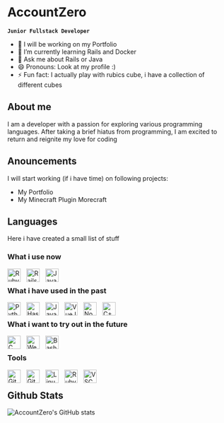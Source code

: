 # AccountZero
**`Junior Fullstack Developer`**

- 🔭 I will be working on my Portfolio 
- 🌱 I’m currently learning Rails and Docker
- 💬 Ask me about Rails or Java
- 😄 Pronouns: Look at my profile :)
- ⚡ Fun fact: I actually play with rubics cube, i have a collection of different cubes

## About me
I am a developer with a passion for exploring various programming languages. After taking a brief hiatus from programming, I am excited to return and reignite my love for coding

## Anouncements
I will start working (if i have time) on following projects:
- My Portfolio
- My Minecraft Plugin Morecraft

## Languages
Here i have created a small list of stuff

### What i use now
<img align="left" alt="Ruby" width="30px" style="padding-right:10px;" src="https://cdn.jsdelivr.net/gh/devicons/devicon@latest/icons/ruby/ruby-original.svg" />
<img align="left" alt="Rails" width="30px" style="padding-right:10px;" src="https://cdn.jsdelivr.net/gh/devicons/devicon@latest/icons/rails/rails-plain.svg" />
<img align="left" alt="Java" width="30px" style="padding-right:10px;" src="https://cdn.jsdelivr.net/gh/devicons/devicon/icons/java/java-original.svg"/>
<br />

### What i have used in the past
<img align="left" alt="Python" width="30px" style="padding-right:10px;" src="https://cdn.jsdelivr.net/gh/devicons/devicon/icons/python/python-plain.svg" />
<img align="left" alt="Haskell" width="30px" style="padding-right:10px;" src="https://cdn.jsdelivr.net/gh/devicons/devicon@latest/icons/haskell/haskell-original.svg" />
<img align="left" alt="JavaScript" width="30px" style="padding-right:10px;" src="https://cdn.jsdelivr.net/gh/devicons/devicon/icons/javascript/javascript-plain.svg" />
<img align="left" alt="VueJS" width="30px" style="padding-right:10px;" src="https://cdn.jsdelivr.net/gh/devicons/devicon@latest/icons/vuejs/vuejs-original.svg" />
<img align="left" alt="NodeJS" width="30px" style="padding-right:10px;" src="https://cdn.jsdelivr.net/gh/devicons/devicon/icons/nodejs/nodejs-original.svg" />
<img align="left" alt="C++" width="30px" style="padding-right:10px;" src="https://cdn.jsdelivr.net/gh/devicons/devicon@latest/icons/cplusplus/cplusplus-original.svg" />
<br />

### What i want to try out in the future
<img align="left" alt="C" width="30px" style="padding-right:10px;" src="https://cdn.jsdelivr.net/gh/devicons/devicon@latest/icons/c/c-original.svg" />
<img align="left" alt="Web Assembly" width="30px" style="padding-right:10px;" src="https://cdn.jsdelivr.net/gh/devicons/devicon@latest/icons/wasm/wasm-original.svg" />
<img align="left" alt="Bash" width="30px" style="padding-right:10px;" src="https://cdn.jsdelivr.net/gh/devicons/devicon/icons/bash/bash-original.svg" />
<br />

### Tools
<img align="left" alt="GitHub" width="30px" style="padding-right:10px;" src="https://cdn.jsdelivr.net/gh/devicons/devicon/icons/github/github-original.svg" />
<img align="left" alt="Git" width="30px" style="padding-right:10px;" src="https://cdn.jsdelivr.net/gh/devicons/devicon/icons/git/git-original.svg" />
<img align="left" alt="Linux" width="30px" style="padding-right:10px;" src="https://cdn.jsdelivr.net/gh/devicons/devicon/icons/linux/linux-original.svg" />
<img align="left" alt="RubyMine" width="30px" style="padding-right:10px;" src="https://cdn.jsdelivr.net/gh/devicons/devicon@latest/icons/rubymine/rubymine-original.svg" />
<img align="left" alt="VSCode" width="30px" style="padding-right:10px;" src="https://cdn.jsdelivr.net/gh/devicons/devicon@latest/icons/vscode/vscode-original.svg" />
<br />

## Github Stats
![AccountZero's GitHub stats](https://github-readme-stats.vercel.app/api?username=accountzero&theme=vue-dark&show_icons=true)
